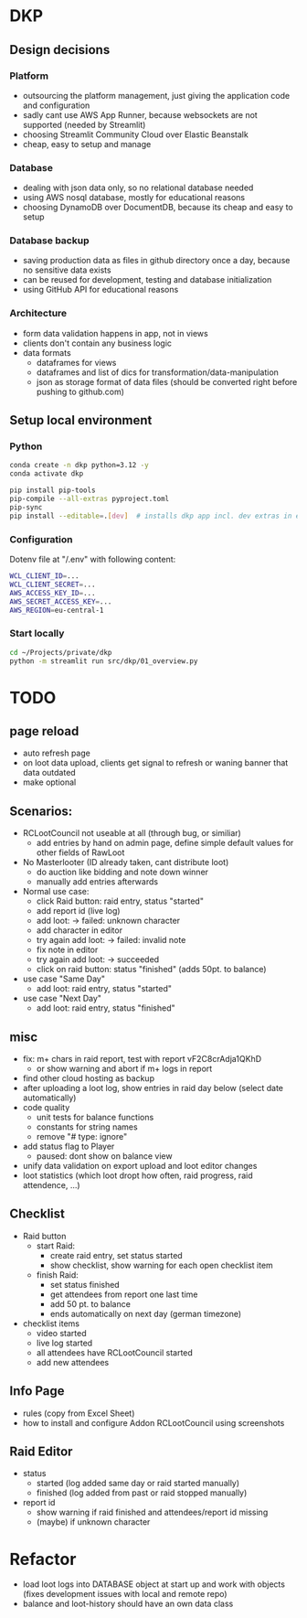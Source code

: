 # DKP

## Design decisions

### Platform
- outsourcing the platform management, just giving the application code and configuration
- sadly cant use AWS App Runner, because websockets are not supported (needed by Streamlit)
- choosing Streamlit Community Cloud over Elastic Beanstalk
- cheap, easy to setup and manage

### Database
- dealing with json data only, so no relational database needed
- using AWS nosql database, mostly for educational reasons
- choosing DynamoDB over DocumentDB, because its cheap and easy to setup

### Database backup
- saving production data as files in github directory once a day, because no sensitive data exists
- can be reused for development, testing and database initialization
- using GitHub API for educational reasons

### Architecture
- form data validation happens in app, not in views
- clients don't contain any business logic
- data formats
  - dataframes for views
  - dataframes and list of dics for transformation/data-manipulation
  - json as storage format of data files (should be converted right before pushing to github.com)

## Setup local environment

### Python
```bash
conda create -n dkp python=3.12 -y
conda activate dkp

pip install pip-tools
pip-compile --all-extras pyproject.toml
pip-sync
pip install --editable=.[dev]  # installs dkp app incl. dev extras in edit mode (. indicates, where to find the setup file)
```

### Configuration
Dotenv file at "<workspace>/.env" with following content:
```bash
WCL_CLIENT_ID=...
WCL_CLIENT_SECRET=...
AWS_ACCESS_KEY_ID=...
AWS_SECRET_ACCESS_KEY=...
AWS_REGION=eu-central-1
```

### Start locally
```bash
cd ~/Projects/private/dkp
python -m streamlit run src/dkp/01_overview.py
```

# TODO

## page reload
- auto refresh page
- on loot data upload, clients get signal to refresh or waning banner that data outdated
- make optional

## Scenarios:
- RCLootCouncil not useable at all (through bug, or similiar)
  - add entries by hand on admin page, define simple default values for other fields of RawLoot
- No Masterlooter (ID already taken, cant distribute loot)
  - do auction like bidding and note down winner
  - manually add entries afterwards
- Normal use case:
  - click Raid button: raid entry, status "started"
  - add report id (live log)
  - add loot: -> failed: unknown character
  - add character in editor
  - try again add loot: -> failed: invalid note
  - fix note in editor
  - try again add loot: -> succeeded
  - click on raid button: status "finished" (adds 50pt. to balance)
- use case "Same Day"
  - add loot: raid entry, status "started"
- use case "Next Day"
  - add loot: raid entry, status "finished"

## misc
- fix: m+ chars in raid report, test with report vF2C8crAdja1QKhD
  - or show warning and abort if m+ logs in report
- find other cloud hosting as backup
- after uploading a loot log, show entries in raid day below (select date automatically)
- code quality
  - unit tests for balance functions
  - constants for string names
  - remove "# type: ignore"
- add status flag to Player
  - paused: dont show on balance view
- unify data validation on export upload and loot editor changes
- loot statistics (which loot dropt how often, raid progress, raid attendence, ...)

## Checklist
- Raid button
  - start Raid:
    - create raid entry, set status started
    - show checklist, show warning for each open checklist item
  - finish Raid:
    - set status finished
    - get attendees from report one last time
    - add 50 pt. to balance
    - ends automatically on next day (german timezone)
- checklist items
  - video started
  - live log started
  - all attendees have RCLootCouncil started
  - add new attendees

## Info Page
- rules (copy from Excel Sheet)
- how to install and configure Addon RCLootCouncil using screenshots

## Raid Editor
- status
  - started (log added same day or raid started manually)
  - finished (log added from past or raid stopped manually)
- report id
  - show warning if raid finished and attendees/report id missing
  - (maybe) if unknown character


# Refactor
- load loot logs into DATABASE object at start up and work with objects (fixes development issues with local and remote repo)
- balance and loot-history should have an own data class



